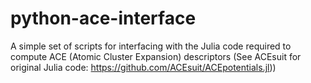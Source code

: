 # python-ace-interface
A simple set of scripts for interfacing with the Julia code required to compute ACE (Atomic Cluster Expansion) descriptors (See ACEsuit for original Julia code: https://github.com/ACEsuit/ACEpotentials.jl)) 
